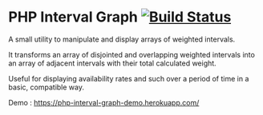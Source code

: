 # PHP Interval Graph [![Build Status](https://travis-ci.org/vctls/php-interval-graph.svg?branch=master)](https://travis-ci.org/vctls/php-interval-graph)

A small utility to manipulate and display arrays of weighted intervals.

It transforms an array of disjointed and overlapping weighted intervals
into an array of adjacent intervals with their total calculated weight.

Useful for displaying availability rates and such over a period of time in a basic, compatible way.



Demo : https://php-interval-graph-demo.herokuapp.com/
